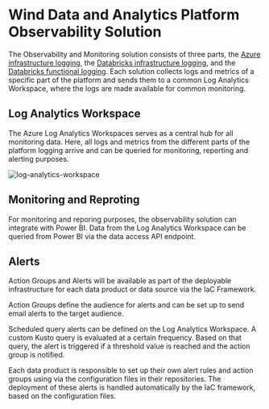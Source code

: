 # Wind Data and Analytics Platform Observability Solution

The Observability and Monitoring solution consists of three parts, the [Azure
infrastructure
logging](./Platform-Observability/Azure-Infrastructure-Monitoring), the
[Databricks infrastructure
logging](./Platform-Observability/Databricks-Infrastructure-Monitoring), and the
[Databricks functional
logging](./Platform-Observability/Databricks-Functional-Monitoring). Each
solution collects logs and metrics of a specific part of the platform and sends
them to a common Log Analytics Workspace, where the logs are made available for
common monitoring.

## Log Analytics Workspace

The Azure Log Analytics Workspaces serves as a central hub for all monitoring
data. Here, all logs and metrics from the different parts of the platform
logging arrive and can be queried for monitoring, reporting and alerting
purposes.

![log-analytics-workspace](./.img/platform-observability/log-analytics-workspace.drawio.png)

## Monitoring and Reproting

For monitoring and reporing purposes, the observability solution can integrate
with Power BI. Data from the Log Analytics Workspace can be queried from Power
BI via the data access API endpoint.

## Alerts

Action Groups and Alerts will be available as part of the deployable
infrastructure for each data product or data source via the IaC Framework.

Action Groups define the audience for alerts and can be set up to send email
alerts to the target audience.

Scheduled query alerts can be defined on the Log Analytics Workspace. A custom
Kusto query is evaluated at a certain frequency. Based on that query, the alert
is triggered if a threshold value is reached and the action group is notified.

Each data product is responsible to set up their own alert rules and action
groups using via the configuration files in their repositories. The deployment
of these alerts is handled automatically by the IaC framework, based on the
configuration files.
